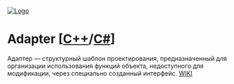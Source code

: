 [![Logo](https://raw.githubusercontent.com/ogycode/DesignPatterns/master/merch/adapter.PNG)](https://github.com/ogycode/DesignPatterns/tree/master/src/CreationalPatterns/Builder)

# Adapter [[C++]()/[C#]()]
Адаптер — структурный шаблон проектирования, предназначенный для организации использования функций объекта, недоступного для модификации, через специально созданный интерфейс. [WIKI](https://ru.wikipedia.org/wiki/%D0%90%D0%B4%D0%B0%D0%BF%D1%82%D0%B5%D1%80_(%D1%88%D0%B0%D0%B1%D0%BB%D0%BE%D0%BD_%D0%BF%D1%80%D0%BE%D0%B5%D0%BA%D1%82%D0%B8%D1%80%D0%BE%D0%B2%D0%B0%D0%BD%D0%B8%D1%8F))